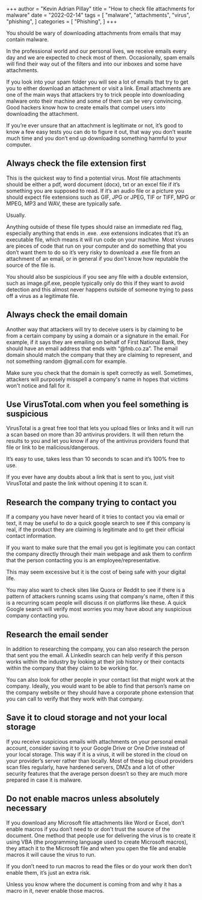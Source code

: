 +++
author = "Kevin Adrian Pillay"
title = "How to check file attachments for malware"
date = "2022-02-14"
tags = [
    "malware",
    "attachments",
    "virus",
    "phishing",
]
categories = [
    "Phishing",
]
+++

You should be wary of downloading attachments from emails that may contain malware.

In the professional world and our personal lives, we receive emails every day and we are expected to check most of them. Occasionally, spam emails will find their way out of the filters and into our inboxes and some have attachments.

If you look into your spam folder you will see a lot of emails that try to get you to either download an attachment or visit a link. Email attachments are one of the main ways that attackers try to trick people into downloading malware onto their machine and some of them can be very convincing. Good hackers know how to create emails that compel users into downloading the attachment.

If you’re ever unsure that an attachment is legitimate or not, it’s good to know a few easy tests you can do to figure it out, that way you don’t waste much time and you don’t end up downloading something harmful to your computer.

## Always check the file extension first

This is the quickest way to find a potential virus. Most file attachments should be either a pdf, word document (docx), txt or an excel file if it’s something you are supposed to read. If it’s an audio file or a picture you should expect file extensions such as GIF, JPG or JPEG, TIF or TIFF, MPG or MPEG, MP3 and WAV, these are typically safe.

Usually.

Anything outside of these file types should raise an immediate red flag, especially anything that ends in .exe. .exe extensions indicates that it’s an executable file, which means it will run code on your machine. Most viruses are pieces of code that run on your computer and do something that you don’t want them to do so it’s very risky to download a .exe file from an attachment of an email, or in general if you don't know how reputable the source of the file is.

You should also be suspicious if you see any file with a double extension, such as image.gif.exe, people typically only do this if they want to avoid detection and this almost never happens outside of someone trying to pass off a virus as a legitimate file.

## Always check the email domain

Another way that attackers will try to deceive users is by claiming to be from a certain company by using a domain or a signature in the email. For example, if it says they are emailing on behalf of First National Bank, they should have an email address that ends with “@fnb.co.za”. The email domain should match the company that they are claiming to represent, and not something random @gmail.com for example. 

Make sure you check that the domain is spelt correctly as well. Sometimes, attackers will purposely misspell a company's name in hopes that victims won't notice and fall for it.

## Use VirusTotal.com when you feel something is suspicious

VirusTotal is a great free tool that lets you upload files or links and it will run a scan based on more than 30 antivirus providers. It will then return the results to you and let you know if any of the antivirus providers found that file or link to be malicious/dangerous. 

It’s easy to use, takes less than 10 seconds to scan and it’s 100% free to use.

If you ever have any doubts about a link that is sent to you, just visit VirusTotal and paste the link without opening it to scan it.

## Research the company trying to contact you

If a company you have never heard of it tries to contact you via email or text, it may be useful to do a quick google search to see if this company is real, if the product they are claiming is legitimate and to get their official contact information. 

If you want to make sure that the email you got is legitimate you can contact the company directly through their main webpage and ask them to confirm that the person contacting you is an employee/representative.

This may seem excessive but it is the cost of being safe with your digital life.

You may also want to check sites like Quora or Reddit to see if there is a pattern of attackers running scams using that company's name, often if this is a recurring scam people will discuss it on platforms like these. A quick Google search will verify most worries you may have about any suspicious company contacting you.

## Research the email sender

In addition to researching the company, you can also research the person that sent you the email. A LinkedIn search can help verify if this person works within the industry by looking at their job history or their contacts within the company that they claim to be working for. 

You can also look for other people in your contact list that might work at the company. Ideally, you would want to be able to find that person’s name on the company website or they should have a corporate phone extension that you can call to verify that they work with that company.

## Save it to cloud storage and not your local storage

If you receive suspicious emails with attachments on your personal email account, consider saving it to your Google Drive or One Drive instead of your local storage. This way if it is a virus, it will be stored in the cloud on your provider’s server rather than locally. Most of these big cloud providers scan files regularly, have hardened servers, DMZs and a lot of other security features that the average person doesn’t so they are much more prepared in case it is malware.

## Do not enable macros unless absolutely necessary

If you download any Microsoft file attachments like Word or Excel, don’t enable macros if you don’t need to or don't trust the source of the document. One method that people use for delivering the virus is to create it using VBA (the programming language used to create Microsoft macros), they attach it to the Microsoft file and when you open the file and enable macros it will cause the virus to run.

If you don’t need to run macros to read the files or do your work then don’t enable them, it’s just an extra risk. 

Unless you know where the document is coming from and why it has a macro in it, never enable those macros.
